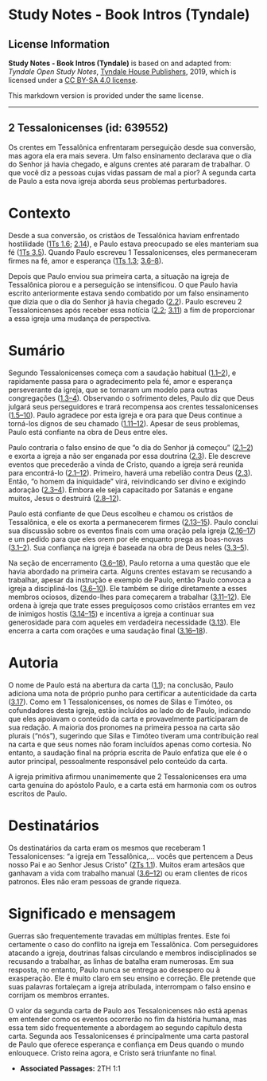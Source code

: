 # Study Notes - Book Intros (Tyndale)

## License Information

**Study Notes - Book Intros (Tyndale)** is based on and adapted from: _Tyndale Open Study Notes_, [Tyndale House Publishers](https://tyndaleopenresources.com/), 2019, which is licensed under a [CC BY-SA 4.0 license](https://creativecommons.org/licenses/by-sa/4.0/legalcode.en).

This markdown version is provided under the same license.



--------------------------------

## 2 Tessalonicenses (id: 639552)

Os crentes em Tessalônica enfrentaram perseguição desde sua conversão, mas agora ela era mais severa. Um falso ensinamento declarava que o dia do Senhor já havia chegado, e alguns crentes até pararam de trabalhar. O que você diz a pessoas cujas vidas passam de mal a pior? A segunda carta de Paulo a esta nova igreja aborda seus problemas perturbadores.

Contexto
========

Desde a sua conversão, os cristãos de Tessalônica haviam enfrentado hostilidade ([1Ts 1\.6](https://ref.ly/1Thess1:6); [2\.14](https://ref.ly/1Thess2:14)), e Paulo estava preocupado se eles manteriam sua fé ([1Ts 3\.5](https://ref.ly/1Thess3:5)). Quando Paulo escreveu 1 Tessalonicenses, eles permaneceram firmes na fé, amor e esperança ([1Ts 1\.3](https://ref.ly/1Thess1:3); [3\.6–8](https://ref.ly/1Thess3:6-1Thess3:8)).

Depois que Paulo enviou sua primeira carta, a situação na igreja de Tessalônica piorou e a perseguição se intensificou. O que Paulo havia escrito anteriormente estava sendo combatido por um falso ensinamento que dizia que o dia do Senhor já havia chegado ([2\.2](https://ref.ly/2Thess2:2)). Paulo escreveu 2 Tessalonicenses após receber essa notícia ([2\.2](https://ref.ly/2Thess2:2); [3\.11](https://ref.ly/2Thess3:11)) a fim de proporcionar a essa igreja uma mudança de perspectiva.

Sumário
=======

Segundo Tessalonicenses começa com a saudação habitual ([1\.1–2](https://ref.ly/2Thess1:1-2Thess1:2)), e rapidamente passa para o agradecimento pela fé, amor e esperança perseverante da igreja, que se tornaram um modelo para outras congregações ([1\.3–4](https://ref.ly/2Thess1:3-2Thess1:4)). Observando o sofrimento deles, Paulo diz que Deus julgará seus perseguidores e trará recompensa aos crentes tessalonicenses ([1\.5–10](https://ref.ly/2Thess1:5-2Thess1:10)). Paulo agradece por esta igreja e ora para que Deus continue a torná\-los dignos de seu chamado ([1\.11–12](https://ref.ly/2Thess1:11-2Thess1:12)). Apesar de seus problemas, Paulo está confiante na obra de Deus entre eles.

Paulo contraria o falso ensino de que “o dia do Senhor já começou” ([2\.1–2](https://ref.ly/2Thess2:1-2Thess2:2)) e exorta a igreja a não ser enganada por essa doutrina ([2\.3](https://ref.ly/2Thess2:3)). Ele descreve eventos que precederão a vinda de Cristo, quando a igreja será reunida para encontrá\-lo ([2\.1–12](https://ref.ly/2Thess2:1-2Thess2:12)). Primeiro, haverá uma rebelião contra Deus ([2\.3](https://ref.ly/2Thess2:3)). Então, “o homem da iniquidade” virá, reivindicando ser divino e exigindo adoração ([2\.3–4](https://ref.ly/2Thess2:3-2Thess2:4)). Embora ele seja capacitado por Satanás e engane muitos, Jesus o destruirá ([2\.8–12](https://ref.ly/2Thess2:8-2Thess2:12)).

Paulo está confiante de que Deus escolheu e chamou os cristãos de Tessalônica, e ele os exorta a permanecerem firmes ([2\.13–15](https://ref.ly/2Thess2:13-2Thess2:15)). Paulo conclui sua discussão sobre os eventos finais com uma oração pela igreja ([2\.16–17](https://ref.ly/2Thess2:16-2Thess2:17)) e um pedido para que eles orem por ele enquanto prega as boas\-novas ([3\.1–2](https://ref.ly/2Thess3:1-2Thess3:2)). Sua confiança na igreja é baseada na obra de Deus neles ([3\.3–5](https://ref.ly/2Thess3:3-2Thess3:5)).

Na seção de encerramento ([3\.6–18](https://ref.ly/2Thess3:6-2Thess3:18)), Paulo retorna a uma questão que ele havia abordado na primeira carta. Alguns crentes estavam se recusando a trabalhar, apesar da instrução e exemplo de Paulo, então Paulo convoca a igreja a discipliná\-los ([3\.6–10](https://ref.ly/2Thess3:6-2Thess3:10)). Ele também se dirige diretamente a esses membros ociosos, dizendo\-lhes para começarem a trabalhar ([3\.11–12](https://ref.ly/2Thess3:11-2Thess3:12)). Ele ordena à igreja que trate esses preguiçosos como cristãos errantes em vez de inimigos hostis ([3\.14–15](https://ref.ly/2Thess3:14-2Thess3:15)) e incentiva a igreja a continuar sua generosidade para com aqueles em verdadeira necessidade ([3\.13](https://ref.ly/2Thess3:13)). Ele encerra a carta com orações e uma saudação final ([3\.16–18](https://ref.ly/2Thess3:16-2Thess3:18)).

Autoria
=======

O nome de Paulo está na abertura da carta ([1\.1](https://ref.ly/2Thess1:1)); na conclusão, Paulo adiciona uma nota de próprio punho para certificar a autenticidade da carta ([3\.17](https://ref.ly/2Thess3:17)). Como em 1 Tessalonicenses, os nomes de Silas e Timóteo, os cofundadores desta igreja, estão incluídos ao lado do de Paulo, indicando que eles apoiavam o conteúdo da carta e provavelmente participaram de sua redação. A maioria dos pronomes na primeira pessoa na carta são plurais (“nós”), sugerindo que Silas e Timóteo tiveram uma contribuição real na carta e que seus nomes não foram incluídos apenas como cortesia. No entanto, a saudação final na própria escrita de Paulo enfatiza que ele é o autor principal, pessoalmente responsável pelo conteúdo da carta.

A igreja primitiva afirmou unanimemente que 2 Tessalonicenses era uma carta genuína do apóstolo Paulo, e a carta está em harmonia com os outros escritos de Paulo.

Destinatários
=============

Os destinatários da carta eram os mesmos que receberam 1 Tessalonicenses: “a igreja em Tessalônica,... vocês que pertencem a Deus nosso Pai e ao Senhor Jesus Cristo” ([2Ts 1\.1](https://ref.ly/2Thess1:1)). Muitos eram artesãos que ganhavam a vida com trabalho manual ([3\.6–12](https://ref.ly/2Thess3:6-2Thess3:12)) ou eram clientes de ricos patronos. Eles não eram pessoas de grande riqueza.

Significado e mensagem
======================

Guerras são frequentemente travadas em múltiplas frentes. Este foi certamente o caso do conflito na igreja em Tessalônica. Com perseguidores atacando a igreja, doutrinas falsas circulando e membros indisciplinados se recusando a trabalhar, as linhas de batalha eram numerosas. Em sua resposta, no entanto, Paulo nunca se entrega ao desespero ou à exasperação. Ele é muito claro em seu ensino e correção. Ele pretende que suas palavras fortaleçam a igreja atribulada, interrompam o falso ensino e corrijam os membros errantes.

O valor da segunda carta de Paulo aos Tessalonicenses não está apenas em entender como os eventos ocorrerão no fim da história humana, mas essa tem sido frequentemente a abordagem ao segundo capítulo desta carta. Segunda aos Tessalonicenses é principalmente uma carta pastoral de Paulo que oferece esperança e confiança em Deus quando o mundo enlouquece. Cristo reina agora, e Cristo será triunfante no final.

* **Associated Passages:** 2TH 1:1

